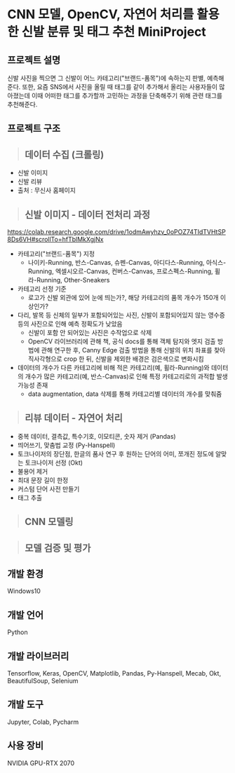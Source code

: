 
# CNN 모델, OpenCV, 자연어 처리를 활용한 신발 분류 및 태그 추천 MiniProject

## 프로젝트 설명
신발 사진을 찍으면 그 신발이 어느 카테고리("브랜드-품목")에 속하는지 판별, 예측해준다. 또한, 요즘 SNS에서 사진을 올릴 때 태그를 같이 추가해서 올리는 사용자들이 많아졌는데 이때 어떠한 태그를 추가할까 고민하는 과정을 단축해주기 위해 관련 태그를 추천해준다.

## 프로젝트 구조
> ## 데이터 수집 (크롤링)
- 신발 이미지
- 신발 리뷰
- 출처 : 무신사 홈페이지

> ## 신발 이미지 - 데이터 전처리 과정
https://colab.research.google.com/drive/1odmAwyhzv_0oPOZ74TIdTVHtSP8Ds6VH#scrollTo=hfTblMkXgjNx
- 카테고리("브랜드-품목") 지정
  - 나이키-Running, 반스-Canvas, 슈펜-Canvas, 아디다스-Running, 아식스-Running, 엑셀시오르-Canvas, 컨버스-Canvas, 프로스펙스-Running, 휠라-Running, Other-Sneakers
- 카테고리 선정 기준
  - 로고가 신발 외관에 있어 눈에 띄는가?, 해당 카테고리의 품목 개수가 150개 이상인가?
- 다리, 발목 등 신체의 일부가 포함되어있는 사진, 신발이 포함되어있지 않는 영수증 등의 사진으로 인해 예측 정확도가 낮았음
  - 신발이 포함 안 되어있는 사진은 수작업으로 삭제
  - OpenCV 라이브러리에 관해 책, 공식 docs를 통해 객체 탐지와 엣지 검출 방법에 관해 연구한 후, Canny Edge 검출 방법을 통해 신발의 위치 좌표를 찾아 직사각형으로 crop 한 뒤, 신발을 제외한 배경은 검은색으로 변화시킴
- 데이터의 개수가 다른 카테고리에 비해 적은 카테고리(예, 휠라-Running)와 데이터의 개수가 많은 카테고리(예, 반스-Canvas)로 인해 특정 카테고리로의 과적합 발생 가능성 존재
  - data augmentation, data 삭제를 통해 카테고리별 데이터의 개수를 맞춰줌

> ## 리뷰 데이터 - 자연어 처리
- 중복 데이터, 결측값, 특수기호, 이모티콘, 숫자 제거 (Pandas)
- 띄어쓰기, 맞춤법 교정 (Py-Hanspell)
- 토크나이저의 장단점, 한글의 품사 연구 후 원하는 단어의 어미, 쪼개진 정도에 알맞는 토크나이저 선정 (Okt)
- 불용어 제거
- 최대 문장 길이 한정
- 커스텀 단어 사전 만들기
- 태그 추출

> ## CNN 모델링

> ## 모델 검증 및 평가

## 개발 환경
Windows10

## 개발 언어
Python

## 개발 라이브러리
Tensorflow, Keras, OpenCV, Matplotlib, Pandas, Py-Hanspell, Mecab, Okt, BeautifulSoup, Selenium

## 개발 도구
Jupyter, Colab, Pycharm

## 사용 장비
NVIDIA GPU-RTX 2070
